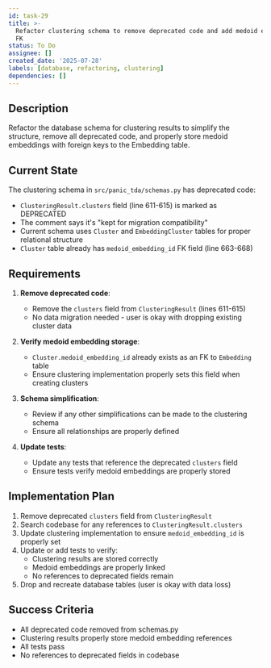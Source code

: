 ```yaml
---
id: task-29
title: >-
  Refactor clustering schema to remove deprecated code and add medoid embeddings
  FK
status: To Do
assignee: []
created_date: '2025-07-28'
labels: [database, refactoring, clustering]
dependencies: []
---
```


## Description

Refactor the database schema for clustering results to simplify the structure, remove all deprecated code, and properly store medoid embeddings with foreign keys to the Embedding table.

## Current State

The clustering schema in `src/panic_tda/schemas.py` has deprecated code:
- `ClusteringResult.clusters` field (line 611-615) is marked as DEPRECATED
- The comment says it's "kept for migration compatibility"
- Current schema uses `Cluster` and `EmbeddingCluster` tables for proper relational structure
- `Cluster` table already has `medoid_embedding_id` FK field (line 663-668)

## Requirements

1. **Remove deprecated code**:
   - Remove the `clusters` field from `ClusteringResult` (lines 611-615)
   - No data migration needed - user is okay with dropping existing cluster data

2. **Verify medoid embedding storage**:
   - `Cluster.medoid_embedding_id` already exists as an FK to `Embedding` table
   - Ensure clustering implementation properly sets this field when creating clusters

3. **Schema simplification**:
   - Review if any other simplifications can be made to the clustering schema
   - Ensure all relationships are properly defined

4. **Update tests**:
   - Update any tests that reference the deprecated `clusters` field
   - Ensure tests verify medoid embeddings are properly stored

## Implementation Plan

1. Remove deprecated `clusters` field from `ClusteringResult`
2. Search codebase for any references to `ClusteringResult.clusters`
3. Update clustering implementation to ensure `medoid_embedding_id` is properly set
4. Update or add tests to verify:
   - Clustering results are stored correctly
   - Medoid embeddings are properly linked
   - No references to deprecated fields remain
5. Drop and recreate database tables (user is okay with data loss)

## Success Criteria

- All deprecated code removed from schemas.py
- Clustering results properly store medoid embedding references
- All tests pass
- No references to deprecated fields in codebase
